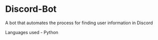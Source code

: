 # Discord-Bot
A bot that automates the process for finding user information in Discord

Languages used - Python
